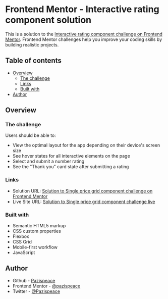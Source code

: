 # Frontend Mentor - Interactive rating component solution

This is a solution to the [Interactive rating component challenge on Frontend Mentor](https://www.frontendmentor.io/challenges/interactive-rating-component-koxpeBUmI). Frontend Mentor challenges help you improve your coding skills by building realistic projects.

## Table of contents

- [Overview](#overview)
  - [The challenge](#the-challenge)
  - [Links](#links)
  - [Built with](#built-with)
- [Author](#author)

## Overview

### The challenge

Users should be able to:

- View the optimal layout for the app depending on their device's screen size
- See hover states for all interactive elements on the page
- Select and submit a number rating
- See the "Thank you" card state after submitting a rating

### Links

- Solution URL: [Solution to Single price grid component challenge on Frontend Mentor](https://www.frontendmentor.io/solutions/interactive-rating-component-QbR8sLBOhM)
- Live Site URL: [Solution to Single price grid component challenge live](https://Pazispeace.github.io/FrontendMentor-Challenges/interactive-rating-component)

### Built with

- Semantic HTML5 markup
- CSS custom properties
- Flexbox
- CSS Grid
- Mobile-first workflow
- JavaScript

## Author

- Github - [Pazispeace](https://github.com/Pazispeace)
- Frontend Mentor - [@pazispeace](https://www.frontendmentor.io/profile/Pazispeace)
- Twitter - [@Pazispeace](https://www.twitter.com/pazispeace)
